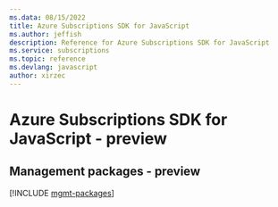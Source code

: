 ```yaml
---
ms.data: 08/15/2022
title: Azure Subscriptions SDK for JavaScript
ms.author: jeffish
description: Reference for Azure Subscriptions SDK for JavaScript
ms.service: subscriptions
ms.topic: reference
ms.devlang: javascript
author: xirzec
---
```

# Azure Subscriptions SDK for JavaScript - preview

## Management packages - preview
[!INCLUDE [mgmt-packages](subscriptions-mgmt-index.md)]
